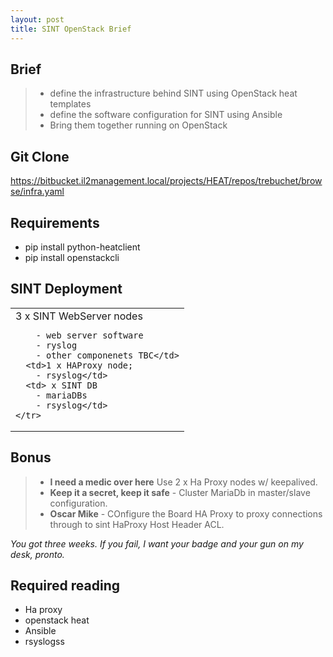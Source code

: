 ```yaml
---
layout: post
title: SINT OpenStack Brief
---
```


## Brief

> - define the infrastructure behind SINT using OpenStack heat templates
>  - define the software configuration for SINT using Ansible
>  - Bring them together running on OpenStack

## Git Clone

https://bitbucket.il2management.local/projects/HEAT/repos/trebuchet/browse/infra.yaml

## Requirements

- pip install python-heatclient
- pip install openstackcli


## SINT Deployment

<table>
  <tbody>
    <tr>
      <td>3 x SINT WebServer nodes

        - web server software
        - ryslog
        - other componenets TBC</td>
      <td>1 x HAProxy node;
        - rsyslog</td>
      <td> x SINT DB
        - mariaDBs
        - rsyslog</td>
    </tr>
  </tbody>
</table>

## Bonus

> - **I need a medic over here** Use 2 x Ha Proxy nodes w/ keepalived.
> - **Keep it a secret, keep it safe** - Cluster MariaDb in master/slave configuration.
> - **Oscar Mike** - COnfigure the Board HA Proxy to proxy connections through to sint HaProxy Host Header ACL.

<cite>You got three weeks. If you fail, I want your badge and your gun on my desk, pronto.</cite> 
##  Required reading
  - Ha proxy
  - openstack heat
  - Ansible
  - rsyslogss
